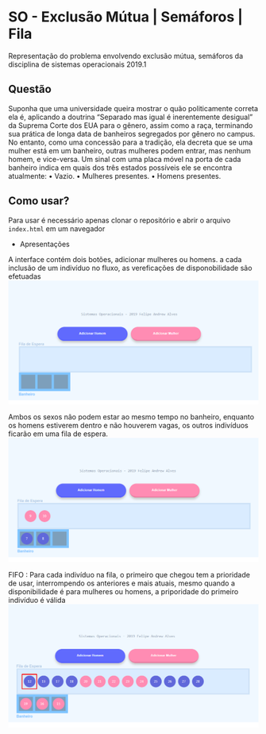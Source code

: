 # SO - Exclusão Mútua | Semáforos | Fila
Representação do problema envolvendo exclusão mútua, semáforos da disciplina de sistemas operacionais 2019.1

## Questão
Suponha que uma universidade queira mostrar o quão politicamente correta ela é, aplicando a doutrina “Separado mas igual é inerentemente desigual” da Suprema Corte dos EUA para o gênero, assim como a raça, terminando sua prática de longa data de banheiros segregados por gênero no campus. No entanto, como uma concessão para a tradição, ela decreta que se uma mulher está em um banheiro, outras mulheres podem entrar, mas nenhum homem, e vice-versa. Um sinal com uma placa móvel na porta de cada banheiro indica em quais dos três estados possíveis ele se encontra atualmente:
• Vazio.
• Mulheres presentes.
• Homens presentes.

## Como usar?
Para usar é necessário apenas clonar o repositório e abrir o arquivo `index.html` em um navegador

* Apresentações

A interface contém dois botões, adicionar mulheres ou homens. a cada inclusão de um indivíduo no fluxo, as vereficações
de disponobilidade são efetuadas
![Alt text](files/01.png?raw=true "Fluxo 1")

Ambos os sexos não podem estar ao mesmo tempo no banheiro, enquanto os homens estiverem dentro e não houverem vagas, os outros indivíduos ficarão em uma fila de espera.
![Alt text](files/02.png?raw=true "Fluxo 2")

FIFO : Para cada indivíduo na fila, o primeiro que chegou tem a prioridade de usar, interrompendo os anteriores e mais atuais, mesmo quando a disponibilidade é para mulheres ou homens, a priporidade do primeiro indivíduo é válida
![Alt text](files/03.png?raw=true "Fluxo 3")
